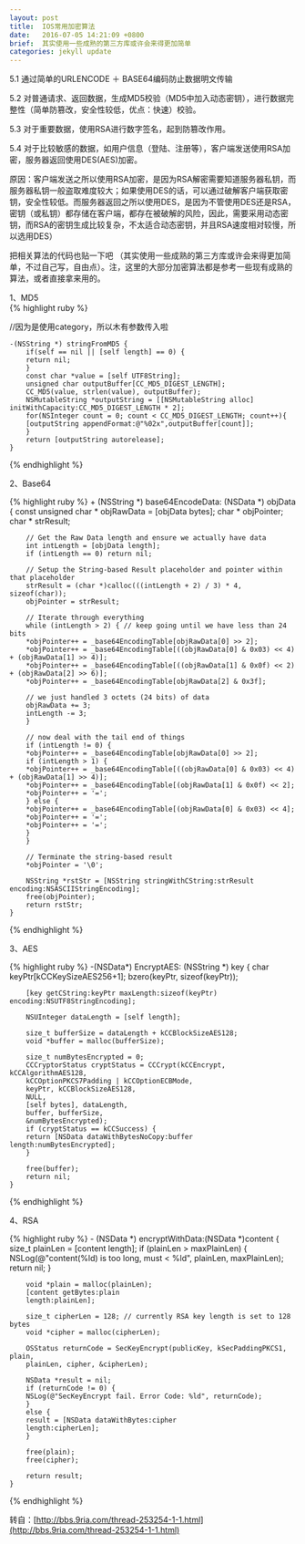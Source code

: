 ```yaml
---
layout: post
title:  IOS常用加密算法
date:   2016-07-05 14:21:09 +0800
brief:  其实使用一些成熟的第三方库或许会来得更加简单
categories: jekyll update
---
```



5.1 通过简单的URLENCODE ＋ BASE64编码防止数据明文传输

5.2 对普通请求、返回数据，生成MD5校验（MD5中加入动态密钥），进行数据完整性（简单防篡改，安全性较低，优点：快速）校验。 

5.3 对于重要数据，使用RSA进行数字签名，起到防篡改作用。

5.4 对于比较敏感的数据，如用户信息（登陆、注册等），客户端发送使用RSA加密，服务器返回使用DES(AES)加密。

原因：客户端发送之所以使用RSA加密，是因为RSA解密需要知道服务器私钥，而服务器私钥一般盗取难度较大；如果使用DES的话，可以通过破解客户端获取密钥，安全性较低。而服务器返回之所以使用DES，是因为不管使用DES还是RSA，密钥（或私钥）都存储在客户端，都存在被破解的风险，因此，需要采用动态密钥，而RSA的密钥生成比较复杂，不太适合动态密钥，并且RSA速度相对较慢，所以选用DES）

把相关算法的代码也贴一下吧 （其实使用一些成熟的第三方库或许会来得更加简单，不过自己写，自由点）。注，这里的大部分加密算法都是参考一些现有成熟的算法，或者直接拿来用的。



1、MD5  
{% highlight ruby %}

//因为是使用category，所以木有参数传入啦

	-(NSString *) stringFromMD5 {
		if(self == nil || [self length] == 0) {
		return nil;
		}
		const char *value = [self UTF8String];
		unsigned char outputBuffer[CC_MD5_DIGEST_LENGTH];
		CC_MD5(value, strlen(value), outputBuffer);
		NSMutableString *outputString = [[NSMutableString alloc] initWithCapacity:CC_MD5_DIGEST_LENGTH * 2];
		for(NSInteger count = 0; count < CC_MD5_DIGEST_LENGTH; count++){
		[outputString appendFormat:@"%02x",outputBuffer[count]];
		}
		return [outputString autorelease];
	}

{% endhighlight %}

2、Base64  

{% highlight ruby %}
	+ (NSString *) base64EncodeData: (NSData *) objData {
		const unsigned char * objRawData = [objData bytes];
		char * objPointer;
		char * strResult;

		// Get the Raw Data length and ensure we actually have data
		int intLength = [objData length];
		if (intLength == 0) return nil;

		// Setup the String-based Result placeholder and pointer within that placeholder
		strResult = (char *)calloc(((intLength + 2) / 3) * 4, sizeof(char));
		objPointer = strResult;

		// Iterate through everything
		while (intLength > 2) { // keep going until we have less than 24 bits
		*objPointer++ = _base64EncodingTable[objRawData[0] >> 2];
		*objPointer++ = _base64EncodingTable[((objRawData[0] & 0x03) << 4) + (objRawData[1] >> 4)];
		*objPointer++ = _base64EncodingTable[((objRawData[1] & 0x0f) << 2) + (objRawData[2] >> 6)];
		*objPointer++ = _base64EncodingTable[objRawData[2] & 0x3f];

		// we just handled 3 octets (24 bits) of data
		objRawData += 3;
		intLength -= 3;
		}

		// now deal with the tail end of things
		if (intLength != 0) {
		*objPointer++ = _base64EncodingTable[objRawData[0] >> 2];
		if (intLength > 1) {
		*objPointer++ = _base64EncodingTable[((objRawData[0] & 0x03) << 4) + (objRawData[1] >> 4)];
		*objPointer++ = _base64EncodingTable[(objRawData[1] & 0x0f) << 2];
		*objPointer++ = '=';
		} else {
		*objPointer++ = _base64EncodingTable[(objRawData[0] & 0x03) << 4];
		*objPointer++ = '=';
		*objPointer++ = '=';
		}
		}

		// Terminate the string-based result
		*objPointer = '\0';

		NSString *rstStr = [NSString stringWithCString:strResult encoding:NSASCIIStringEncoding];
		free(objPointer);
		return rstStr;
	}

{% endhighlight %}


3、AES

{% highlight ruby %}
	-(NSData*) EncryptAES: (NSString *) key {
		char keyPtr[kCCKeySizeAES256+1];
		bzero(keyPtr, sizeof(keyPtr));

		[key getCString:keyPtr maxLength:sizeof(keyPtr) encoding:NSUTF8StringEncoding];

		NSUInteger dataLength = [self length];

		size_t bufferSize = dataLength + kCCBlockSizeAES128;
		void *buffer = malloc(bufferSize);

		size_t numBytesEncrypted = 0;
		CCCryptorStatus cryptStatus = CCCrypt(kCCEncrypt, kCCAlgorithmAES128,
		kCCOptionPKCS7Padding | kCCOptionECBMode,
		keyPtr, kCCBlockSizeAES128,
		NULL,
		[self bytes], dataLength,
		buffer, bufferSize,
		&numBytesEncrypted);
		if (cryptStatus == kCCSuccess) {
		return [NSData dataWithBytesNoCopy:buffer length:numBytesEncrypted];
		}

		free(buffer);
		return nil;
	}
{% endhighlight %}



4、RSA

{% highlight ruby %}
	- (NSData *) encryptWithData:(NSData *)content {
		size_t plainLen = [content length];
		if (plainLen > maxPlainLen) {
		NSLog(@"content(%ld) is too long, must < %ld", plainLen, maxPlainLen);
		return nil;
		}

		void *plain = malloc(plainLen);
		[content getBytes:plain
		length:plainLen];

		size_t cipherLen = 128; // currently RSA key length is set to 128 bytes
		void *cipher = malloc(cipherLen);

		OSStatus returnCode = SecKeyEncrypt(publicKey, kSecPaddingPKCS1, plain,
		plainLen, cipher, &cipherLen);

		NSData *result = nil;
		if (returnCode != 0) {
		NSLog(@"SecKeyEncrypt fail. Error Code: %ld", returnCode);
		}
		else {
		result = [NSData dataWithBytes:cipher
		length:cipherLen];
		}

		free(plain);
		free(cipher);

		return result;
	}
{% endhighlight %}




转自：[http://bbs.9ria.com/thread-253254-1-1.html](http://bbs.9ria.com/thread-253254-1-1.html)